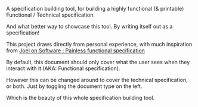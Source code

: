 A specification building tool, for building a highly functional (& printable) Functional / Technical specification.

And what better way to showcase this tool. By writing itself out as a specification!

This project draws directly from personal experience, with much inspiration from [Joel on Software : Painless functional specification](http://www.joelonsoftware.com/articles/fog0000000036.html)

By default, this document should only cover what the user sees when they interact with it (AKA: Functional specification).

However this can be changed around to cover the technical specification, or both. Just by toggling the document type on the left. 

Which is the beauty of this whole specification building tool.
